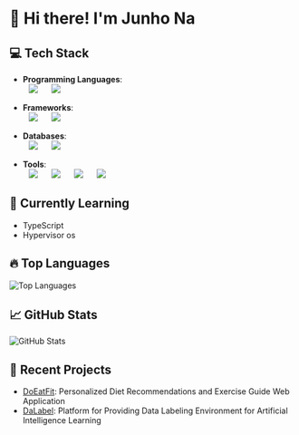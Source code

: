 # 👋 Hi there! I'm Junho Na
<!--![Header Image](https://example.com/header-image.png)-->

## 💻 Tech Stack
- **Programming Languages**:  
  <img src="https://img.shields.io/badge/Java-007396?style=flat-square&logo=Java&logoColor=white" style="height : auto; margin-left : 10px; margin-right : 10px;"/> <img src="https://img.shields.io/badge/JavaScript-F7DF1E?style=flat-square&logo=JavaScript&logoColor=white" style="height : auto; margin-left : 10px; margin-right : 10px;"/>

- **Frameworks**:  
  <img src="https://img.shields.io/badge/Spring-6DB33F?style=flat-square&logo=spring&logoColor=white" style="height : auto; margin-left : 10px; margin-right : 10px;"/> <img src="https://img.shields.io/badge/React-61DAFB?style=flat-square&logo=react&logoColor=white" style="height : auto; margin-left : 10px; margin-right : 10px;"/>

- **Databases**:  
  <img src="https://img.shields.io/badge/MySQL-4479A1?style=flat-square&logo=mysql&logoColor=white" style="height : auto; margin-left : 10px; margin-right : 10px;"/> <img src="https://img.shields.io/badge/OracleDB-F80000?style=flat-square&logo=oracle&logoColor=white" style="height : auto; margin-left : 10px; margin-right : 10px;"/>

- **Tools**:  
  <img src="https://img.shields.io/badge/Git-F05032?style=flat-square&logo=git&logoColor=white" style="height : auto; margin-left : 10px; margin-right : 10px;"/> <img src="https://img.shields.io/badge/Docker-2496ED?style=flat-square&logo=docker&logoColor=white" style="height : auto; margin-left : 10px; margin-right : 10px;"/> <img src="https://img.shields.io/badge/IntelliJ IDEA-000000?style=flat-square&logo=intellijidea&logoColor=white" style="height : auto; margin-left : 10px; margin-right : 10px;"/> <img src="https://img.shields.io/badge/Eclipse-2C2255?style=flat-square&logo=eclipseide&logoColor=white" style="height : auto; margin-left : 10px; margin-right : 10px;"/>

## 🌱 Currently Learning
- TypeScript
- Hypervisor os

## 🔥 Top Languages
![Top Languages](https://github-readme-stats.vercel.app/api/top-langs/?username=EricNakor&show_icons=true&theme=github_dark)

## 📈 GitHub Stats
![GitHub Stats](https://github-readme-stats.vercel.app/api?username=EricNakor&show_icons=true&theme=github_dark)

## 📝 Recent Projects
- [DoEatFit](https://github.com/EricNakor/doeatfit_back): Personalized Diet Recommendations and Exercise Guide Web Application
- [DaLabel](https://github.com/EricNakor/Dalabel): Platform for Providing Data Labeling Environment for Artificial Intelligence Learning
